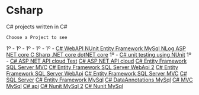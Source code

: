 # Csharp
C# projects written in C#

    Choose a Project to see

1º - []()
1º - []()
1º - []()
1º - []()
1º - [C# WebAPI NUnit Entity Framework MySql NLog ASP NET core C Sharp .NET core dotNET core](https://github.com/vini-insight/Csharp_WebAPI_NUnit_EF_MySql)
1º - [C# unit testing using NUnit](https://github.com/vini-insight/unit-testing-using-nunit)
1º - [C# ASP NET API cloud Test](https://github.com/vini-insight/aspnet-WEBAPI-cloudTest)
[C# ASP NET API cloud](https://github.com/vini-insight/ASP-NET-API-cloud)
[C# Entity Framework SQL Server MVC](https://github.com/vini-insight/SQLserverEFcoreMVC)
[C# Entity Framework SQL Server WebApi 2](https://github.com/vini-insight/SQLserverEntityFramework)
[C# Entity Framework SQL Server WebApi](https://github.com/vini-insight/SQLserverEntityFrameworkWebAPI)
[C# Entity Framework SQL Server MVC](https://github.com/vini-insight/SQLserverEntityFrameworkMVC)
[C# SQL Server](https://github.com/vini-insight/SQLserver1)
[C# Entity Framework MySql](https://github.com/vini-insight/webapi-EF-mysql)
[C# DataAnnotations MySql](https://github.com/vini-insight/Csharp_W_CSF_and_CSF_Learn001)
[C# MVC MySql](https://github.com/vini-insight/CursoMVCmysql)
[C# api](https://github.com/vini-insight/api)
[C# Nunit MySql 2](https://github.com/vini-insight/Csharp_W_CSF_2)
[C# Nunit MySql](https://github.com/vini-insight/CSharp_Nunit_MySql)

